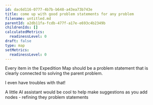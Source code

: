 ```yaml
---
id: dac6d116-0777-4b7b-b648-a43ea73b743e
title: come up with good problem statements for any problem
filename: untitled.md
parentId: a2db11fa-fcdb-477f-a17e-e693c4b2349b
childrenIds: []
calculatedMetrics:
  readinessLevel: 0
draft: false
type: map
setMetrics:
  readinessLevel: 0
---
```

Every item in the Expedition Map should be a problem statement that is clearly connected to solving the parent problem.

I even have troubles with that!

A little AI assistant would be cool to help make suggestions as you add nodes - refining they problem statements
